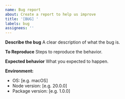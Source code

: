 ```yaml
---
name: Bug report
about: Create a report to help us improve
title: '[BUG] '
labels: bug
assignees: ''
---
```


**Describe the bug**
A clear description of what the bug is.

**To Reproduce**
Steps to reproduce the behavior.

**Expected behavior**
What you expected to happen.

**Environment:**
- OS: [e.g. macOS]
- Node version: [e.g. 20.0.0]
- Package version: [e.g. 1.0.0]
